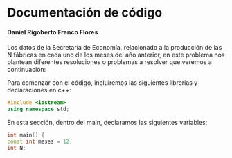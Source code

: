 # Documentación de código

  #### Daniel Rigoberto Franco Flores
Los datos de la Secretaría de Economía, relacionado a la producción de las N fábricas en cada uno de los meses del año anterior, en este problema nos plantean diferentes resoluciones o problemas a resolver que veremos a continuación:

Para comenzar con el código, incluiremos las siguientes librerías y declaraciones en c++:
```cpp
#include <iostream>
using namespace std;
```
En esta sección, dentro del main, declaramos las siguientes variables:
```cpp
int main() {
const int meses = 12;
int N;
```
<!--stackedit_data:
eyJoaXN0b3J5IjpbLTE1NDA1NzcyNDAsNDk3ODE4ODEwLC02Mz
U0ODQyNDUsMTUwNDM0MjYwMCw3NzgwODQyMzIsLTY4NTU0Njcz
NywtMTIzMTQwMDgxNSwtMTMyNjc1NjgwMywtNjc5MTg5MTIyLC
0yODAwNjc0NzUsLTE2Mjg5MTkzODcsLTcyMzI5ODc1MiwtMTQy
NjgxNTkxNSwtMTk1MTEyMzgyNiwtOTU4MzczOTAsLTEwNjg5ND
I4MCwtMTc0NjAyOTI2LC0yMDg4NzQ2NjEyLDI2MzgzNjkwOSw0
NzA4MjUwNzNdfQ==
-->
